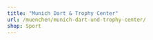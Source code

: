 ```yaml
---
title: "Munich Dart & Trophy Center"
url: /muenchen/munich-dart-und-trophy-center/
shop: Sport
---
```

